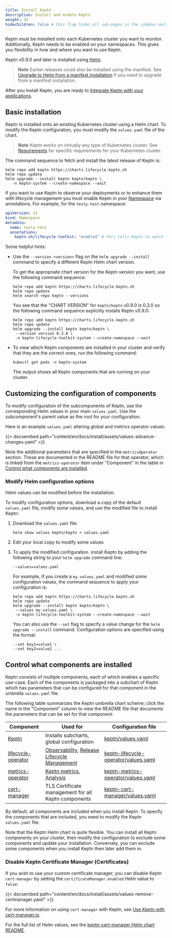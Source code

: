 ```yaml
---
title: Install Keptn
description: Install and enable Keptn
weight: 35
hidechildren: false # this flag hides all sub-pages in the sidebar-multicard.html
---
```


Keptn must be installed onto each Kubernetes cluster you want to monitor.
Additionally, Keptn needs to be enabled on your namespaces.
This gives you flexibility in how and where you want to use Keptn.

Keptn v0.9.0 and later is installed using [Helm](https://helm.sh/).

> **Note** Earlier releases could also be installed using the manifest.
> See
[Upgrade to Helm from a manifest installation](upgrade.md/#upgrade-to-helm-from-a-manifest-installation)
> if you need to upgrade from a manifest installation.

After you install Keptn, you are ready to
[Integrate Keptn with your applications](../implementing/integrate.md).

## Basic installation

Keptn is installed onto an existing Kubernetes cluster
using a Helm chart.
To modify the Keptn configuration,
you must modify the `values.yaml` file of the chart.

> **Note** Keptn works on virtually any type of Kubernetes cluster.
  See
  [Requirements](reqs.md)
  for specific requirements for your Kubernetes cluster.
>

The command sequence to fetch and install the latest release of Keptn is:

```shell
helm repo add keptn https://charts.lifecycle.keptn.sh
helm repo update
helm upgrade --install keptn keptn/keptn \
   -n keptn-system --create-namespace --wait
```

If you want to use Keptn to observe your deployments
or to enhance them with lifecycle management
you must enable Keptn in your
[Namespace](https://kubernetes.io/docs/concepts/overview/working-with-objects/namespaces/)
via annotations.
For example, for the `testy-test` namespace:

```yaml
apiVersion: v1
kind: Namespace
metadata:
  name: testy-test
  annotations:
    keptn.sh/lifecycle-toolkit: "enabled" # this tells Keptn to watch the namespace
```

Some helpful hints:

* Use the `--version <version>` flag on the
  `helm upgrade --install` command to specify a different Keptn Helm chart version.

  To get the appropriate chart version for the Keptn version you want,
  use the following command sequence:

  ```shell
  helm repo add keptn https://charts.lifecycle.keptn.sh
  helm repo update
  helm search repo keptn --versions
  ```
  
  You see that the "CHART VERSION" for `keptn/keptn` v0.9.0 is 0.3.0
  so the following command sequence explicitly installs Keptn v0.9.0:

  ```shell
  helm repo add keptn https://charts.lifecycle.keptn.sh
  helm repo update
  helm upgrade --install keptn keptn/keptn \
   --version version 0.3.0 \
   -n keptn-lifecycle-toolkit-system --create-namespace --wait
  ```

* To view which Keptn components are installed in your cluster
  and verify that they are the correct ones,
  run the following command:

  ```shell
  kubectl get pods -n keptn-system
  ```

  The output shows all Keptn components that are running on your cluster.

## Customizing the configuration of components

To modify configuration of the subcomponents of Keptn,
use the corresponding Helm values in your main `values.yaml`.
Use the subcomponent's parent value as the root for your configuration.

Here is an example `values.yaml` altering global and metrics operator values:

{{< docsembed path="content/en/docs/install/assets/values-advance-changes.yaml" >}}

Note the additional parameters that are specified
in the `metricsOperator` section.
These are documented in the README file for that operator,
which is linked from the `metrics-operator` item under "Component"
in the table in
[Control what components are installed](install/#control-what-components-are-installed).

### Modify Helm configuration options

Helm values can be modified before the installation.

To modify configuration options, download a copy of the
default `values.yaml` file,
modify some values, and use the modified file to install Keptn:

1. Download the `values.yaml` file:

   ```shell
   helm show values keptn/keptn > values.yaml
   ```

1. Edit your local copy to modify some values

1. To apply the modified configuration.
   install Keptn by adding the following string
   to your `helm upgrade` command line:

   ```shell
   --values=values.yaml
   ```

   For example, if you create a `my.values.yaml`
   and modified some configuration values,
   the command sequence to apply your configuration is:

   ```shell
   helm repo add keptn https://charts.lifecycle.keptn.sh
   helm repo update
   helm upgrade --install keptn keptn/keptn \
    --values my.values.yaml \
    -n keptn-lifecycle-toolkit-system --create-namespace --wait
   ```

   You can also use the `--set` flag
   to specify a value change for the `helm upgrade --install` command.
   Configuration options are specified using the format:

   ```shell
   --set key1=value1 \
   --set key2=value2 ...
   ```

## Control what components are installed

Keptn consists of multiple components,
each of which enables a specific use-case.
Each of the components is packaged into a subchart of Keptn
which has parameters that can be configured for that component
in the umbrella `values.yaml` file.

The following table summarizes the Keptn umbrella chart scheme;
click the name in the "Component" column
to view the README file that documents the parameters
that can be set for that component:

| Component                                                                                                                  | Used for                                                                                                                  | Configuration file |
|----------------------------------------------------------------------------------------------------------------------------|---------------------------------------------------------------------------------------------------------------------------| --------------------|
| [Keptn](https://github.com/keptn/lifecycle-toolkit-charts/blob/main/charts/keptn/README.md)                           | Installs subcharts, global configuration                                                                                  | [keptn/values.yaml](https://github.com/keptn/lifecycle-toolkit-charts/blob/main/charts/keptn/values.yaml) |
| [lifecycle-operator](https://github.com/keptn/lifecycle-toolkit-charts/blob/main/charts/keptn-lifecycle-operator/README.md) | [Observability](../implementing/otel.md), [Release Lifecycle Management](../intro/_index.md#release-lifecycle-management) | [keptn-lifecycle-operator/values.yaml](https://github.com/keptn/lifecycle-toolkit-charts/blob/main/charts/keptn-lifecycle-operator/values.yaml) |
| [metrics-operator](https://github.com/keptn/lifecycle-toolkit-charts/blob/main/charts/keptn-metrics-operator/README.md)    | [Keptn metrics](../implementing/evaluatemetrics.md), [Analysis](../implementing/slo.md)                                   | [keptn-metrics-operator/values.yaml](https://github.com/keptn/lifecycle-toolkit-charts/blob/main/charts/keptn-metrics-operator/values.yaml) |
| [cert-manager](https://github.com/keptn/lifecycle-toolkit-charts/blob/main/charts/keptn-cert-manager/README.md)            | TLS Certificate management for all Keptn components                                                                       | [keptn-cert-manager/values.yaml](https://github.com/keptn/lifecycle-toolkit-charts/blob/main/charts/keptn-cert-manager/values.yaml) |

By default, all components are included when you install Keptn.
To specify the components that are included,
you need to modify the Keptn `values.yaml` file.

Note that the Keptn Helm chart is quite flexible.
You can install all Keptn components on your cluster,
then modify the configuration to exclude some components
and update your installation.
Conversely, you can exclude some components when you install Keptn
then later add them in.

### Disable Keptn Certificate Manager (Certificates)

If you wish to use your custom certificate manager,
you can disable Keptn `cert-manager` by setting the
`certificateManager.enabled` Helm value to `false`:

{{< docsembed path="content/en/docs/install/assets/values-remove-certmanager.yaml" >}}

For more information on using `cert-manager` with Keptn, see
[Use Keptn with cert-manager.io](../operate/cert-manager.md).

For the full list of Helm values, see the
[keptn-cert-manager Helm chart README](https://github.com/keptn/lifecycle-toolkit-charts/blob/main/charts/keptn-cert-manager/README.md).
